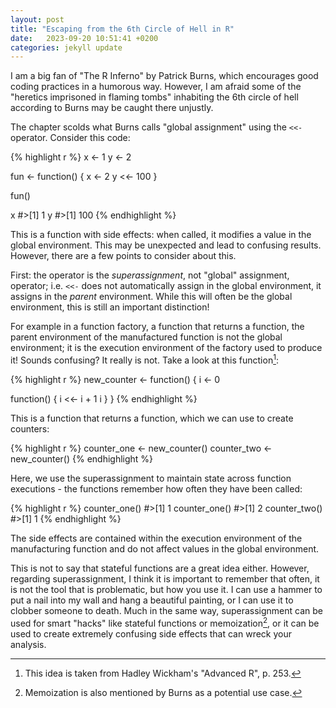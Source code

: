 ```yaml
---
layout: post
title: "Escaping from the 6th Circle of Hell in R"
date:   2023-09-20 10:51:41 +0200
categories: jekyll update
---
```


I am a big fan of "The R Inferno" by Patrick Burns, which encourages good coding practices in a humorous way. However, I am afraid some of the "heretics imprisoned in flaming tombs" inhabiting the 6th circle of hell according to Burns may be caught there unjustly. 

The chapter scolds what Burns calls "global assignment" using the `<<-` operator. Consider this code:

{% highlight r %}
x <- 1
y <- 2

fun <- function() {
  x <- 2
  y <<- 100 
}

fun()

x
#>[1] 1
y
#>[1] 100
{% endhighlight %}

This is a function with side effects: when called, it modifies a value in the global environment. This may be unexpected and lead to confusing results. However, there are a few points to consider about this.

First: the operator is the _superassignment_, not "global" assignment, operator; i.e. `<<-` does not automatically assign in the global environment, it assigns in the _parent_ environment. While this will often be the global environment, this is still an important distinction!

For example in a function factory, a function that returns a function, the parent environment of the manufactured function is not the global environment; it is the execution environment of the factory used to produce it! Sounds confusing? It really is not. Take a look at this function[^1]:

{% highlight r %}
new_counter <- function() {
  i <- 0

  function() {
    i <<- i + 1
    i
  }
}
{% endhighlight %}

[^1]: This idea is taken from Hadley Wickham's "Advanced R", p. 253. 

This is a function that returns a function, which we can use to create counters:

{% highlight r %}
counter_one <- new_counter()
counter_two <- new_counter()
{% endhighlight %}

Here, we use the superassignment to maintain state across function executions - the functions remember how often they have been called:

{% highlight r %}
counter_one()
#>[1] 1
counter_one()
#>[1] 2
counter_two()
#>[1] 1
{% endhighlight %}

The side effects are contained within the execution environment of the manufacturing function and do not affect values in the global environment. 

This is not to say that stateful functions are a great idea either. However, regarding superassignment, I think it is important to remember that often, it is not the tool that is problematic, but how you use it. I can use a hammer to put a nail into my wall and hang a beautiful painting, or I can use it to clobber someone to death. Much in the same way, superassignment can be used for smart "hacks" like stateful functions or memoization[^2], or it can be used to create extremely confusing side effects that can wreck your analysis.

[^2]: Memoization is also mentioned by Burns as a potential use case.
